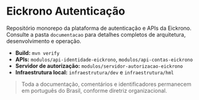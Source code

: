 # Eickrono Autenticação

Repositório monorepo da plataforma de autenticação e APIs da Eickrono. Consulte a pasta `documentacao` para detalhes completos de arquitetura, desenvolvimento e operação.

- **Build:** `mvn verify`
- **APIs:** `modulos/api-identidade-eickrono`, `modulos/api-contas-eickrono`
- **Servidor de autorização:** `modulos/servidor-autorizacao-eickrono`
- **Infraestrutura local:** `infraestrutura/dev` e `infraestrutura/hml`

> Toda a documentação, comentários e identificadores permanecem em português do Brasil, conforme diretriz organizacional.
